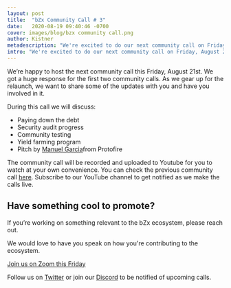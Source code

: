 ```yaml
---
layout: post
title:  "bZx Community Call # 3"
date:   2020-08-19 09:40:46 -0700
cover: images/blog/bzx community call.png
author: Kistner
metadescription: "We're excited to do our next community call on Friday, August 21st."
intro: "We're excited to do our next community call on Friday, August 21st."
---
```


We’re happy to host the next community call this Friday, August 21st. We got a huge response for the first two community calls. As we gear up for the relaunch, we want to share some of the updates with you and have you involved in it.

During this call we will discuss:

- Paying down the debt
- Security audit progress
- Community testing
- Yield farming program
- Pitch by [Manuel Garcia](https://www.linkedin.com/in/mgarciap/)from Protofire


The community call will be recorded and uploaded to Youtube for you to watch at your own convenience. You can check the previous community call [here](https://youtu.be/a3P6_NGqPYY). Subscribe to our YouTube channel to get notified as we make the calls live.



## Have something cool to promote?

If you’re working on something relevant to the bZx ecosystem, please reach out.

We would love to have you speak on how you're contributing to the ecosystem.

[Join us on Zoom this Friday]()

Follow us on [Twitter](https://twitter.com/bzxHQ) or join our [Discord](https://bzx.network/discord) to be notified of upcoming calls.
